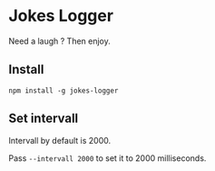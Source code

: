 # Jokes Logger

Need a laugh ? Then enjoy.

## Install

    npm install -g jokes-logger

## Set intervall

Intervall by default is 2000. 

Pass `--intervall 2000` to set it to 2000 milliseconds.
